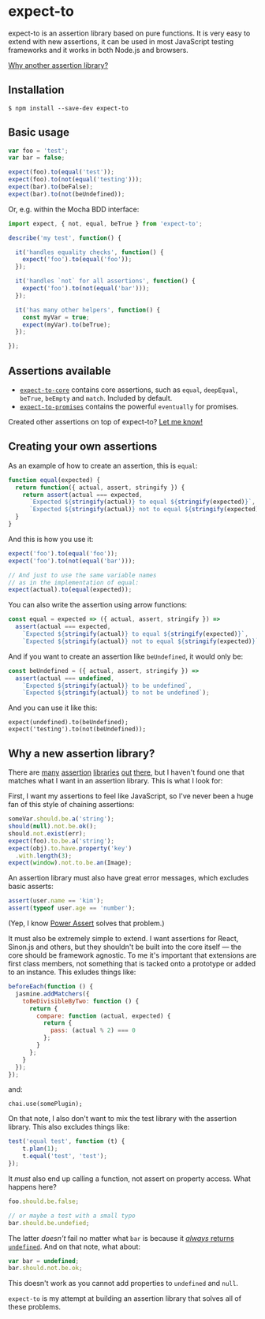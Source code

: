expect-to
=========

expect-to is an assertion library based on pure functions. It is very easy to
extend with new assertions, it can be used in most JavaScript testing
frameworks and it works in both Node.js and browsers.

[Why another assertion library?](#why-a-new-assertion-library)

Installation
------------

```
$ npm install --save-dev expect-to
```

Basic usage
-----------

```javascript
var foo = 'test';
var bar = false;

expect(foo).to(equal('test'));
expect(foo).to(not(equal('testing')));
expect(bar).to(beFalse);
expect(bar).to(not(beUndefined));
```

Or, e.g. within the Mocha BDD interface:

```javascript
import expect, { not, equal, beTrue } from 'expect-to';

describe('my test', function() {

  it('handles equality checks', function() {
    expect('foo').to(equal('foo'));
  });

  it('handles `not` for all assertions', function() {
    expect('foo').to(not(equal('bar')));
  });

  it('has many other helpers', function() {
    const myVar = true;
    expect(myVar).to(beTrue);
  });

});
```

Assertions available
--------------------

- [`expect-to-core`](https://github.com/kjbekkelund/expect-to-core) contains core assertions, such as `equal`, `deepEqual`, `beTrue`, `beEmpty` and `match`. Included by default.
- [`expect-to-promises`](https://github.com/kjbekkelund/expect-to-promises) contains the powerful `eventually` for promises.

Created other assertions on top of expect-to? [Let me know!](https://github.com/kjbekkelund/expect-to/pulls)

Creating your own assertions
----------------------------

As an example of how to create an assertion, this is `equal`:

```javascript
function equal(expected) {
  return function({ actual, assert, stringify }) {
    return assert(actual === expected,
      `Expected ${stringify(actual)} to equal ${stringify(expected)}`,
      `Expected ${stringify(actual)} not to equal ${stringify(expected)}`);
  }
}
```

And this is how you use it:

```javascript
expect('foo').to(equal('foo'));
expect('foo').to(not(equal('bar')));

// And just to use the same variable names
// as in the implementation of equal:
expect(actual).to(equal(expected));
```

You can also write the assertion using arrow functions:

```javascript
const equal = expected => ({ actual, assert, stringify }) =>
  assert(actual === expected,
    `Expected ${stringify(actual)} to equal ${stringify(expected)}`,
    `Expected ${stringify(actual)} not to equal ${stringify(expected)}`);
```

And if you want to create an assertion like `beUndefined`, it would only be:

```javascript
const beUndefined = ({ actual, assert, stringify }) =>
  assert(actual === undefined,
    `Expected ${stringify(actual)} to be undefined`,
    `Expected ${stringify(actual)} to not be undefined`);
```

And you can use it like this:

```
expect(undefined).to(beUndefined);
expect('testing').to(not(beUndefined));
```

Why a new assertion library?
----------------------------

There are [many](http://chaijs.com/)
[assertion](https://github.com/shouldjs/should.js)
[libraries](https://github.com/Automattic/expect.js)
[out](https://github.com/power-assert-js/power-assert)
[there](https://github.com/moll/js-must), but I haven't found one that matches
what I want in an assertion library. This is what I look for:

First, I want my assertions to feel like JavaScript, so I've never been a huge
fan of this style of chaining assertions:

```javascript
someVar.should.be.a('string');
should(null).not.be.ok();
should.not.exist(err);
expect(foo).to.be.a('string');
expect(obj).to.have.property('key')
  .with.length(3);
expect(window).not.to.be.an(Image);
```

An assertion library must also have great error messages, which excludes basic
asserts:

```javascript
assert(user.name == 'kim');
assert(typeof user.age == 'number');
```

(Yep, I know [Power Assert](https://github.com/power-assert-js/power-assert)
solves that problem.)

It must also be extremely simple to extend. I want assertions for React,
Sinon.js and others, but they shouldn't be built into the core itself — the
core should be framework agnostic. To me it's important that extensions are
first class members, not something that is tacked onto a prototype or added to
an instance. This exludes things like:

```javascript
beforeEach(function () {
  jasmine.addMatchers({
    toBeDivisibleByTwo: function () {
      return {
        compare: function (actual, expected) {
          return {
            pass: (actual % 2) === 0
          };
        }
      };
    }
  });
});
```

and:

```
chai.use(somePlugin);
```

On that note, I also don't want to mix the test library with the assertion
library. This also excludes things like:

```javascript
test('equal test', function (t) {
    t.plan(1);
    t.equal('test', 'test');
});
```

It _must_ also end up calling a function, not assert on property access. What
happens here?

```javascript
foo.should.be.false;

// or maybe a test with a small typo
bar.should.be.undefied;
```

The latter _doesn't_ fail no matter what `bar` is because it
[_always_ returns `undefined`](https://github.com/moll/js-must#asserting-on-property-access).
And on that note, what about:

```javascript
var bar = undefined;
bar.should.not.be.ok;
```

This doesn't work as you cannot add properties to `undefined` and `null`.

`expect-to` is my attempt at building an assertion library that solves all of these problems.
